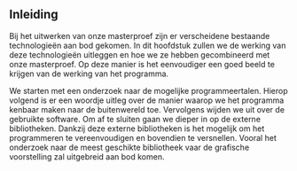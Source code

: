 Inleiding
---------

Bij het uitwerken van onze masterproef zijn er verscheidene bestaande
technologieën aan bod gekomen. In dit hoofdstuk zullen we de werking van
deze technologieën uitleggen en hoe we ze hebben gecombineerd met onze
masterproef. Op deze manier is het eenvoudiger een goed beeld te krijgen
van de werking van het programma.

We starten met een onderzoek naar de mogelijke programmeertalen. Hierop
volgend is er een woordje uitleg over de manier waarop we het programma
kenbaar maken naar de buitenwereld toe. Vervolgens wijden we uit over de
gebruikte software. Om af te sluiten gaan we dieper in op de externe
bibliotheken. Dankzij deze externe bibliotheken is het mogelijk om het
programmeren te vereenvoudigen en bovendien te versnellen. Vooral het
onderzoek naar de meest geschikte bibliotheek vaar de grafische
voorstelling zal uitgebreid aan bod komen.
